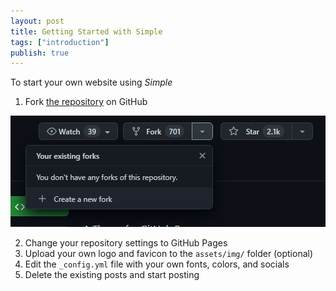 ```yaml
---
layout: post
title: Getting Started with Simple
tags: ["introduction"]
publish: true
---
```


To start your own website using *Simple*

1. Fork [the repository](https://github.com/danaamundsen/simple) on GitHub

![A screenshot showing where to find the 'fork' option. On the repository page, the 'fork' option appears on the top right next to the 'watch' and 'star' buttons. there is a drop down menu from 'fork, and the last option reads '+ Create a new fork' this is the option that you want.](/assets/img/post/getting-started-01.png)

2. Change your repository settings to GitHub Pages
3. Upload your own logo and favicon to the `assets/img/` folder (optional)
4. Edit the `_config.yml` file with your own fonts, colors, and socials
5. Delete the existing posts and start posting
